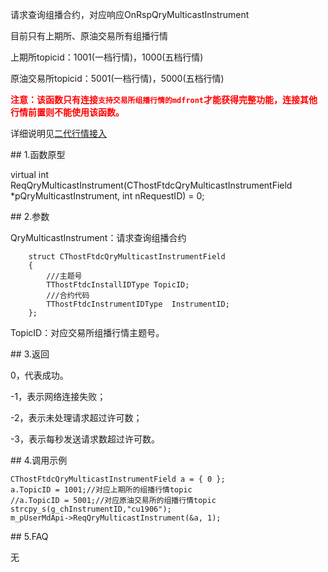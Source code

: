 <p>请求查询组播合约，对应响应OnRspQryMulticastInstrument</p>
<p>目前只有上期所、原油交易所有组播行情</p>
<p>上期所topicid：1001(一档行情)，1000(五档行情)</p>
<p>原油交易所topicid：5001(一档行情)，5000(五档行情)</p>
<p><strong><font color="#FF0000">注意：该函数只有连接<code>支持交易所组播行情的mdfront</code>才能获得完整功能，连接其他行情前置则不能使用该函数。</font></strong></p>
<p>详细说明见<a href="../../../QTYWGZ/EDHQJR/">二代行情接入</a></p>
<span class="anchor" id="e5ff08ed-3f56-48ba-9b56-867def1d6f51"></span>
## 1.函数原型
<p>virtual int ReqQryMulticastInstrument(CThostFtdcQryMulticastInstrumentField *pQryMulticastInstrument, int nRequestID) = 0;</p>
<span class="anchor" id="3d4c99a4-f609-40bc-ac6e-3ebe8c33999c"></span>
## 2.参数
<p>QryMulticastInstrument：请求查询组播合约</p>
<pre><code>    struct CThostFtdcQryMulticastInstrumentField
    {
        ///主题号
        TThostFtdcInstallIDType TopicID;
        ///合约代码
        TThostFtdcInstrumentIDType  InstrumentID;
    };
</code></pre>
<p>TopicID：对应交易所组播行情主题号。</p>
<span class="anchor" id="8fe003b6-eca9-434f-9d6f-4c5ab3e96f48"></span>
## 3.返回
<p>0，代表成功。</p>
<p>-1，表示网络连接失败；</p>
<p>-2，表示未处理请求超过许可数；</p>
<p>-3，表示每秒发送请求数超过许可数。</p>
<span class="anchor" id="8d858f8e-898a-447a-a078-6549faa3d796"></span>
## 4.调用示例
<pre><code>CThostFtdcQryMulticastInstrumentField a = { 0 };
a.TopicID = 1001;//对应上期所的组播行情topic
//a.TopicID = 5001;//对应原油交易所的组播行情topic
strcpy_s(g_chInstrumentID,"cu1906");
m_pUserMdApi-&gt;ReqQryMulticastInstrument(&amp;a, 1);
</code></pre>
<span class="anchor" id="29bb23da-7815-4903-9a27-13f04be86a0a"></span>
## 5.FAQ
<p>无</p>
